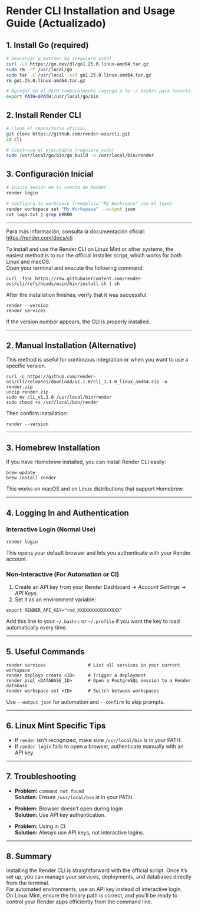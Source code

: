 # Render CLI Installation and Usage Guide (Actualizado)

## 1. Install Go (required)

```bash
# Descargar y extraer Go (requiere sudo)
curl -LO https://go.dev/dl/go1.25.0.linux-amd64.tar.gz
sudo rm -rf /usr/local/go
sudo tar -C /usr/local -xzf go1.25.0.linux-amd64.tar.gz
rm go1.25.0.linux-amd64.tar.gz

# Agregar Go al PATH temporalmente (agrega a tu ~/.bashrc para hacerlo permanente)
export PATH=$PATH:/usr/local/go/bin
```

## 2. Install Render CLI

```bash
# Clona el repositorio oficial
git clone https://github.com/render-oss/cli.git
cd cli

# Construye el ejecutable (requiere sudo)
sudo /usr/local/go/bin/go build -o /usr/local/bin/render
```
## 3. Configuración Inicial

```bash
# Inicia sesión en tu cuenta de Render
render login

# Configura tu workspace (reemplaza "My Workspace" con el tuyo)
render workspace set "My Workspace" --output json
cat logs.txt | grep ERROR
```

---

Para más información, consulta la documentación oficial: https://render.com/docs/cli

To install and use the Render CLI on Linux Mint or other systems, the easiest method is to run the official installer script, which works for both Linux and macOS.  
Open your terminal and execute the following command:

```
curl -fsSL https://raw.githubusercontent.com/render-oss/cli/refs/heads/main/bin/install.sh | sh
```

After the installation finishes, verify that it was successful:

```
render --version
render services
```

If the version number appears, the CLI is properly installed.

---

## 2. Manual Installation (Alternative)

This method is useful for continuous integration or when you want to use a specific version.

```
curl -L https://github.com/render-oss/cli/releases/download/v1.1.0/cli_1.1.0_linux_amd64.zip -o render.zip
unzip render.zip
sudo mv cli_v1.1.0 /usr/local/bin/render
sudo chmod +x /usr/local/bin/render
```

Then confirm installation:

```
render --version
```

---

## 3. Homebrew Installation

If you have Homebrew installed, you can install Render CLI easily:

```
brew update
brew install render
```

This works on macOS and on Linux distributions that support Homebrew.

---

## 4. Logging In and Authentication

### Interactive Login (Normal Use)

```
render login
```

This opens your default browser and lets you authenticate with your Render account.

### Non-Interactive (For Automation or CI)

1. Create an API key from your Render Dashboard → *Account Settings* → *API Keys*.
2. Set it as an environment variable:

```
export RENDER_API_KEY="rnd_XXXXXXXXXXXXXXXX"
```

Add this line to your `~/.bashrc` or `~/.profile` if you want the key to load automatically every time.

---

## 5. Useful Commands

```
render services                # List all services in your current workspace
render deploys create <ID>     # Trigger a deployment
render psql <DATABASE_ID>      # Open a PostgreSQL session to a Render database
render workspace set <ID>      # Switch between workspaces
```

Use `--output json` for automation and `--confirm` to skip prompts.

---

## 6. Linux Mint Specific Tips

- If `render` isn’t recognized, make sure `/usr/local/bin` is in your PATH.
- If `render login` fails to open a browser, authenticate manually with an API key.

---

## 7. Troubleshooting

- **Problem:** `command not found`  
  **Solution:** Ensure `/usr/local/bin` is in your PATH.

- **Problem:** Browser doesn’t open during login  
  **Solution:** Use API key authentication.

- **Problem:** Using in CI  
  **Solution:** Always use API keys, not interactive logins.

---

## 8. Summary

Installing the Render CLI is straightforward with the official script. Once it’s set up, you can manage your services, deployments, and databases directly from the terminal.  
For automated environments, use an API key instead of interactive login.  
On Linux Mint, ensure the binary path is correct, and you’ll be ready to control your Render apps efficiently from the command line.
